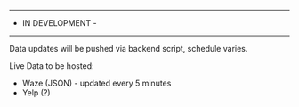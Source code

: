 ------------------
- IN DEVELOPMENT -
------------------

Data updates will be pushed via backend script, schedule varies.

Live Data to be hosted:
- Waze (JSON) - updated every 5 minutes
- Yelp (?)
